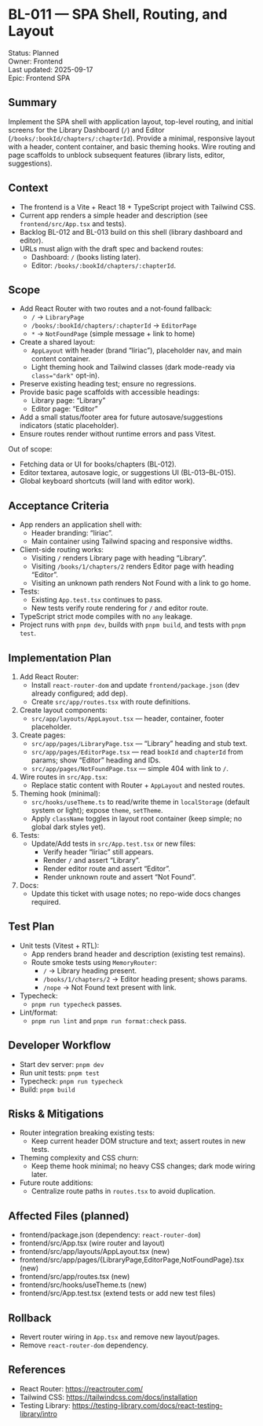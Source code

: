 # BL-011 — SPA Shell, Routing, and Layout

Status: Planned  
Owner: Frontend  
Last updated: 2025-09-17  
Epic: Frontend SPA

## Summary
Implement the SPA shell with application layout, top-level routing, and initial screens for the Library Dashboard (`/`) and Editor (`/books/:bookId/chapters/:chapterId`). Provide a minimal, responsive layout with a header, content container, and basic theming hooks. Wire routing and page scaffolds to unblock subsequent features (library lists, editor, suggestions).

## Context
- The frontend is a Vite + React 18 + TypeScript project with Tailwind CSS.
- Current app renders a simple header and description (see `frontend/src/App.tsx` and tests).
- Backlog BL-012 and BL-013 build on this shell (library dashboard and editor).
- URLs must align with the draft spec and backend routes:
  - Dashboard: `/` (books listing later).
  - Editor: `/books/:bookId/chapters/:chapterId`.

## Scope
- Add React Router with two routes and a not-found fallback:
  - `/` → `LibraryPage`
  - `/books/:bookId/chapters/:chapterId` → `EditorPage`
  - `*` → `NotFoundPage` (simple message + link to home)
- Create a shared layout:
  - `AppLayout` with header (brand “liriac”), placeholder nav, and main content container.
  - Light theming hook and Tailwind classes (dark mode-ready via `class="dark"` opt-in).
- Preserve existing heading test; ensure no regressions.
- Provide basic page scaffolds with accessible headings:
  - Library page: “Library”
  - Editor page: “Editor”
- Add a small status/footer area for future autosave/suggestions indicators (static placeholder).
- Ensure routes render without runtime errors and pass Vitest.

Out of scope:
- Fetching data or UI for books/chapters (BL-012).
- Editor textarea, autosave logic, or suggestions UI (BL-013–BL-015).
- Global keyboard shortcuts (will land with editor work).

## Acceptance Criteria
- App renders an application shell with:
  - Header branding: “liriac”.
  - Main container using Tailwind spacing and responsive widths.
- Client-side routing works:
  - Visiting `/` renders Library page with heading “Library”.
  - Visiting `/books/1/chapters/2` renders Editor page with heading “Editor”.
  - Visiting an unknown path renders Not Found with a link to go home.
- Tests:
  - Existing `App.test.tsx` continues to pass.
  - New tests verify route rendering for `/` and editor route.
- TypeScript strict mode compiles with no `any` leakage.
- Project runs with `pnpm dev`, builds with `pnpm build`, and tests with `pnpm test`.

## Implementation Plan
1. Add React Router:
   - Install `react-router-dom` and update `frontend/package.json` (dev already configured; add dep).
   - Create `src/app/routes.tsx` with route definitions.
2. Create layout components:
   - `src/app/layouts/AppLayout.tsx` — header, container, footer placeholder.
3. Create pages:
   - `src/app/pages/LibraryPage.tsx` — “Library” heading and stub text.
   - `src/app/pages/EditorPage.tsx` — read `bookId` and `chapterId` from params; show “Editor” heading and IDs.
   - `src/app/pages/NotFoundPage.tsx` — simple 404 with link to `/`.
4. Wire routes in `src/App.tsx`:
   - Replace static content with Router + `AppLayout` and nested routes.
5. Theming hook (minimal):
   - `src/hooks/useTheme.ts` to read/write theme in `localStorage` (default system or light); expose `theme`, `setTheme`.
   - Apply `className` toggles in layout root container (keep simple; no global dark styles yet).
6. Tests:
   - Update/Add tests in `src/App.test.tsx` or new files:
     - Verify header “liriac” still appears.
     - Render `/` and assert “Library”.
     - Render editor route and assert “Editor”.
     - Render unknown route and assert “Not Found”.
7. Docs:
   - Update this ticket with usage notes; no repo-wide docs changes required.

## Test Plan
- Unit tests (Vitest + RTL):
  - App renders brand header and description (existing test remains).
  - Route smoke tests using `MemoryRouter`:
    - `/` → Library heading present.
    - `/books/1/chapters/2` → Editor heading present; shows params.
    - `/nope` → Not Found text present with link.
- Typecheck:
  - `pnpm run typecheck` passes.
- Lint/format:
  - `pnpm run lint` and `pnpm run format:check` pass.

## Developer Workflow
- Start dev server: `pnpm dev`
- Run unit tests: `pnpm test`
- Typecheck: `pnpm run typecheck`
- Build: `pnpm build`

## Risks & Mitigations
- Router integration breaking existing tests:
  - Keep current header DOM structure and text; assert routes in new tests.
- Theming complexity and CSS churn:
  - Keep theme hook minimal; no heavy CSS changes; dark mode wiring later.
- Future route additions:
  - Centralize route paths in `routes.tsx` to avoid duplication.

## Affected Files (planned)
- frontend/package.json (dependency: `react-router-dom`)
- frontend/src/App.tsx (wire router and layout)
- frontend/src/app/layouts/AppLayout.tsx (new)
- frontend/src/app/pages/{LibraryPage,EditorPage,NotFoundPage}.tsx (new)
- frontend/src/app/routes.tsx (new)
- frontend/src/hooks/useTheme.ts (new)
- frontend/src/App.test.tsx (extend tests or add new test files)

## Rollback
- Revert router wiring in `App.tsx` and remove new layout/pages.
- Remove `react-router-dom` dependency.

## References
- React Router: https://reactrouter.com/
- Tailwind CSS: https://tailwindcss.com/docs/installation
- Testing Library: https://testing-library.com/docs/react-testing-library/intro
